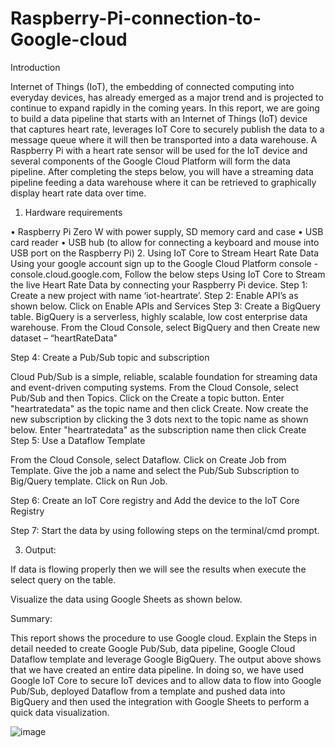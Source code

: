 # Raspberry-Pi-connection-to-Google-cloud
Introduction 

Internet of Things (IoT), the embedding of connected computing into everyday devices, has already emerged as a major trend and is projected to continue to expand rapidly in the coming years. In this report, we are going to build a data pipeline that starts with an Internet of Things (IoT) device that captures heart rate, leverages IoT Core to securely publish the data to a message queue where it will then be transported into a data warehouse. A Raspberry Pi with a heart rate sensor will be used for the IoT device and several components of the Google Cloud Platform will form the data pipeline. After completing the steps below, you will have a streaming data pipeline feeding a data warehouse where it can be retrieved to graphically display heart rate data over time.


 

1. Hardware requirements

•	Raspberry Pi Zero W with power supply, SD memory card and case
•	USB card reader
•	USB hub (to allow for connecting a keyboard and mouse into USB port on the Raspberry Pi)
2. Using IoT Core to Stream Heart Rate Data
Using your google account sign up to the Google Cloud Platform console - console.cloud.google.com, Follow the below steps Using IoT Core to Stream the live Heart Rate Data by connecting your Raspberry Pi device.
Step 1: Create a new project with name ‘iot-heartrate’. 
Step 2: Enable API’s as shown below. Click on Enable APIs and Services
Step 3: Create a BigQuery table. BigQuery is a serverless, highly scalable, low cost enterprise data warehouse. From the Cloud Console, select BigQuery and then Create new dataset – “heartRateData"  

 
Step 4: Create a Pub/Sub topic and subscription

Cloud Pub/Sub is a simple, reliable, scalable foundation for streaming data and event-driven computing systems. From the Cloud Console, select Pub/Sub and then Topics. Click on the Create a topic button. Enter "heartratedata" as the topic name and then click Create. Now create the new subscription by clicking the 3 dots next to the topic name as shown below. Enter "heartratedata" as the subscription name then click Create
Step 5: Use a Dataflow Template

From the Cloud Console, select Dataflow. Click on Create Job from Template. Give the job a name and select the Pub/Sub Subscription to Big/Query template. Click on Run Job.

 

Step 6: Create an IoT Core registry and Add the device to the IoT Core Registry

 



Step 7: Start the data by using following steps on the terminal/cmd prompt.

 

3. Output:

If data is flowing properly then we will see the results when execute the select query on the table. 

Visualize the data using Google Sheets as shown below.

 
Summary:

This report shows the procedure to use Google cloud. Explain the Steps in detail needed to create Google Pub/Sub, data pipeline, Google Cloud Dataflow template and leverage Google BigQuery. The output above shows that we have created an entire data pipeline. In doing so, we have used Google IoT Core to secure IoT devices and to allow data to flow into Google Pub/Sub, deployed Dataflow from a template and pushed data into BigQuery and then used the integration with Google Sheets to perform a quick data visualization.

![image](https://user-images.githubusercontent.com/83789235/117397875-bba56800-aec2-11eb-836d-a8c090a7314f.png)
